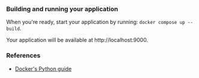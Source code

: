 ### Building and running your application

When you're ready, start your application by running:
`docker compose up --build`.

Your application will be available at http://localhost:9000.

### References
* [Docker's Python guide](https://docs.docker.com/language/python/)
